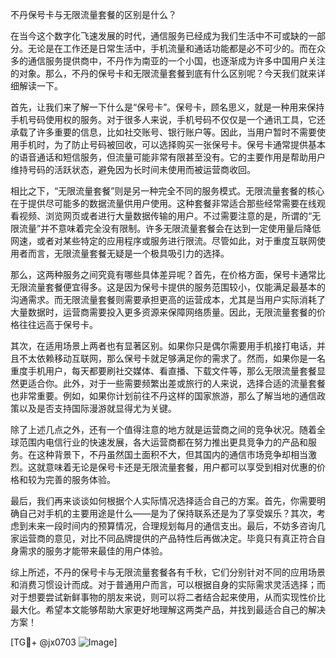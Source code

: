 不丹保号卡与无限流量套餐的区别是什么？

在当今这个数字化飞速发展的时代，通信服务已经成为我们生活中不可或缺的一部分。无论是在工作还是日常生活中，手机流量和通话功能都是必不可少的。而在众多的通信服务提供商中，不丹作为南亚的一个小国，也逐渐成为许多中国用户关注的对象。那么，不丹的保号卡和无限流量套餐到底有什么区别呢？今天我们就来详细解读一下。

首先，让我们来了解一下什么是“保号卡”。保号卡，顾名思义，就是一种用来保持手机号码使用权的服务。对于很多人来说，手机号码不仅仅是一个通讯工具，它还承载了许多重要的信息，比如社交账号、银行账户等。因此，当用户暂时不需要使用手机时，为了防止号码被回收，可以选择购买一张保号卡。保号卡通常提供基本的语音通话和短信服务，但流量可能非常有限甚至没有。它的主要作用是帮助用户维持号码的活跃状态，避免因为长时间未使用而被运营商收回。

相比之下，“无限流量套餐”则是另一种完全不同的服务模式。无限流量套餐的核心在于提供尽可能多的数据流量供用户使用。这种套餐非常适合那些经常需要在线观看视频、浏览网页或者进行大量数据传输的用户。不过需要注意的是，所谓的“无限流量”并不意味着完全没有限制。许多无限流量套餐会在达到一定使用量后降低网速，或者对某些特定的应用程序或服务进行限流。尽管如此，对于重度互联网使用者而言，无限流量套餐无疑是一个极具吸引力的选择。

那么，这两种服务之间究竟有哪些具体差异呢？首先，在价格方面，保号卡通常比无限流量套餐便宜得多。这是因为保号卡提供的服务范围较小，仅能满足最基本的沟通需求。而无限流量套餐则需要承担更高的运营成本，尤其是当用户实际消耗了大量数据时，运营商需要投入更多资源来保障网络质量。因此，无限流量套餐的价格往往远高于保号卡。

其次，在适用场景上两者也有显著区别。如果你只是偶尔需要用手机接打电话，并且不太依赖移动互联网，那么保号卡就足够满足你的需求了。然而，如果你是一名重度手机用户，每天都要刷社交媒体、看直播、下载文件等，那么无限流量套餐显然更适合你。此外，对于一些需要频繁出差或旅行的人来说，选择合适的流量套餐也非常重要。例如，如果你计划前往不丹这样的国家旅游，那么了解当地的通信政策以及是否支持国际漫游就显得尤为关键。

除了上述几点之外，还有一个值得注意的地方就是运营商之间的竞争状况。随着全球范围内电信行业的快速发展，各大运营商都在努力推出更具竞争力的产品和服务。在这种背景下，不丹虽然国土面积不大，但其国内的通信市场竞争却相当激烈。这就意味着无论是保号卡还是无限流量套餐，用户都可以享受到相对优惠的价格和较为完善的服务体验。

最后，我们再来谈谈如何根据个人实际情况选择适合自己的方案。首先，你需要明确自己对手机的主要用途是什么——是为了保持联系还是为了享受娱乐？其次，考虑到未来一段时间内的预算情况，合理规划每月的通信支出。最后，不妨多咨询几家运营商的意见，对比不同品牌提供的产品特性后再做决定。毕竟只有真正符合自身需求的服务才能带来最佳的用户体验。

综上所述，不丹的保号卡与无限流量套餐各有千秋，它们分别针对不同的应用场景和消费习惯设计而成。对于普通用户而言，可以根据自身的实际需求灵活选择；而对于想要尝试新鲜事物的朋友来说，则可以将二者结合起来使用，从而实现性价比最大化。希望本文能够帮助大家更好地理解这两类产品，并找到最适合自己的解决方案！

[TG💪+ @jx0703 ![Image](https://github.com/user-attachments/assets/dbca1d08-cadb-493c-b0ec-ad6f7a83f270)]